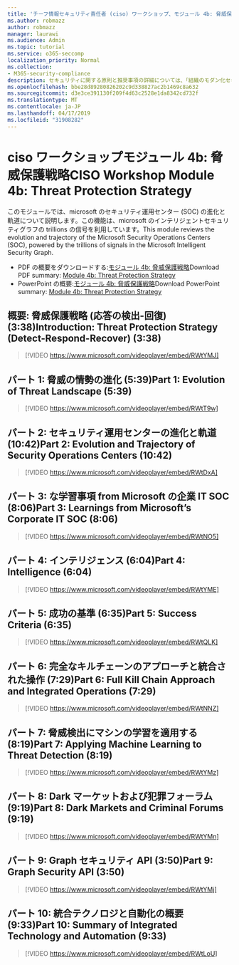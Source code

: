 ```yaml
---
title: 'チーフ情報セキュリティ責任者 (ciso) ワークショップ、モジュール 4b: 脅威保護戦略'
ms.author: robmazz
author: robmazz
manager: laurawi
ms.audience: Admin
ms.topic: tutorial
ms.service: o365-seccomp
localization_priority: Normal
ms.collection:
- M365-security-compliance
description: セキュリティに関する原則と推奨事項の詳細については、「組織のモダン化セキュリティ」を参照してください。
ms.openlocfilehash: bbe28d89280826202c9d338827ac2b1469c8a632
ms.sourcegitcommit: d3e3ce391130f209f4d63c2528e1da8342cd732f
ms.translationtype: MT
ms.contentlocale: ja-JP
ms.lasthandoff: 04/17/2019
ms.locfileid: "31908282"
---
```

# <a name="ciso-workshop-module-4b-threat-protection-strategy"></a><span data-ttu-id="69e53-103">ciso ワークショップモジュール 4b: 脅威保護戦略</span><span class="sxs-lookup"><span data-stu-id="69e53-103">CISO Workshop Module 4b: Threat Protection Strategy</span></span> 

<span data-ttu-id="69e53-104">このモジュールでは、microsoft のセキュリティ運用センター (SOC) の進化と軌道について説明します。この機能は、microsoft のインテリジェントセキュリティグラフの trillions の信号を利用しています。</span><span class="sxs-lookup"><span data-stu-id="69e53-104">This module reviews the evolution and trajectory of the Microsoft Security Operations Centers (SOC), powered by the trillions of signals in the Microsoft Intelligent Security Graph.</span></span>

- <span data-ttu-id="69e53-105">PDF の概要をダウンロードする:[モジュール 4b: 脅威保護戦略](media/ciso-workshop-4b-threat-protection-strategy.pdf)</span><span class="sxs-lookup"><span data-stu-id="69e53-105">Download PDF summary: [Module 4b: Threat Protection Strategy](media/ciso-workshop-4b-threat-protection-strategy.pdf)</span></span>
- <span data-ttu-id="69e53-106">PowerPoint の概要:[モジュール 4b: 脅威保護戦略](https://docs.microsoft.com/office365/securitycompliance/media/ciso-workshop-4b-threat-protection-strategy.pptx)</span><span class="sxs-lookup"><span data-stu-id="69e53-106">Download PowerPoint summary: [Module 4b: Threat Protection Strategy](https://docs.microsoft.com/office365/securitycompliance/media/ciso-workshop-4b-threat-protection-strategy.pptx)</span></span>

## <a name="introduction-threat-protection-strategy-detect-respond-recover-338"></a><span data-ttu-id="69e53-107">概要: 脅威保護戦略 (応答の検出-回復) (3:38)</span><span class="sxs-lookup"><span data-stu-id="69e53-107">Introduction: Threat Protection Strategy (Detect-Respond-Recover) (3:38)</span></span>

> [!VIDEO https://www.microsoft.com/videoplayer/embed/RWtYMJ]

## <a name="part-1-evolution-of-threat-landscape-539"></a><span data-ttu-id="69e53-108">パート 1: 脅威の情勢の進化 (5:39)</span><span class="sxs-lookup"><span data-stu-id="69e53-108">Part 1: Evolution of Threat Landscape (5:39)</span></span>

> [!VIDEO https://www.microsoft.com/videoplayer/embed/RWtT9w]

## <a name="part-2-evolution-and-trajectory-of-security-operations-centers-1042"></a><span data-ttu-id="69e53-109">パート 2: セキュリティ運用センターの進化と軌道 (10:42)</span><span class="sxs-lookup"><span data-stu-id="69e53-109">Part 2: Evolution and Trajectory of Security Operations Centers (10:42)</span></span>

> [!VIDEO https://www.microsoft.com/videoplayer/embed/RWtDxA]

## <a name="part-3-learnings-from-microsofts-corporate-it-soc-806"></a><span data-ttu-id="69e53-110">パート 3: な学習事項 from Microsoft の企業 IT SOC (8:06)</span><span class="sxs-lookup"><span data-stu-id="69e53-110">Part 3: Learnings from Microsoft’s Corporate IT SOC (8:06)</span></span>

> [!VIDEO https://www.microsoft.com/videoplayer/embed/RWtNO5]

## <a name="part-4-intelligence-604"></a><span data-ttu-id="69e53-111">パート 4: インテリジェンス (6:04)</span><span class="sxs-lookup"><span data-stu-id="69e53-111">Part 4: Intelligence (6:04)</span></span>

> [!VIDEO https://www.microsoft.com/videoplayer/embed/RWtYME]

## <a name="part-5-success-criteria-635"></a><span data-ttu-id="69e53-112">パート 5: 成功の基準 (6:35)</span><span class="sxs-lookup"><span data-stu-id="69e53-112">Part 5: Success Criteria (6:35)</span></span>

> [!VIDEO https://www.microsoft.com/videoplayer/embed/RWtQLK]

## <a name="part-6-full-kill-chain-approach-and-integrated-operations-729"></a><span data-ttu-id="69e53-113">パート 6: 完全なキルチェーンのアプローチと統合された操作 (7:29)</span><span class="sxs-lookup"><span data-stu-id="69e53-113">Part 6: Full Kill Chain Approach and Integrated Operations (7:29)</span></span>

> [!VIDEO https://www.microsoft.com/videoplayer/embed/RWtNNZ]

## <a name="part-7-applying-machine-learning-to-threat-detection-819"></a><span data-ttu-id="69e53-114">パート 7: 脅威検出にマシンの学習を適用する (8:19)</span><span class="sxs-lookup"><span data-stu-id="69e53-114">Part 7: Applying Machine Learning to Threat Detection (8:19)</span></span>

> [!VIDEO https://www.microsoft.com/videoplayer/embed/RWtYMz]

## <a name="part-8-dark-markets-and-criminal-forums-919"></a><span data-ttu-id="69e53-115">パート 8: Dark マーケットおよび犯罪フォーラム (9:19)</span><span class="sxs-lookup"><span data-stu-id="69e53-115">Part 8: Dark Markets and Criminal Forums (9:19)</span></span>

> [!VIDEO https://www.microsoft.com/videoplayer/embed/RWtYMn]

## <a name="part-9-graph-security-api-350"></a><span data-ttu-id="69e53-116">パート 9: Graph セキュリティ API (3:50)</span><span class="sxs-lookup"><span data-stu-id="69e53-116">Part 9: Graph Security API (3:50)</span></span>

> [!VIDEO https://www.microsoft.com/videoplayer/embed/RWtYMj]

## <a name="part-10-summary-of-integrated-technology-and-automation-933"></a><span data-ttu-id="69e53-117">パート 10: 統合テクノロジと自動化の概要 (9:33)</span><span class="sxs-lookup"><span data-stu-id="69e53-117">Part 10: Summary of Integrated Technology and Automation (9:33)</span></span>

> [!VIDEO https://www.microsoft.com/videoplayer/embed/RWtLoU]